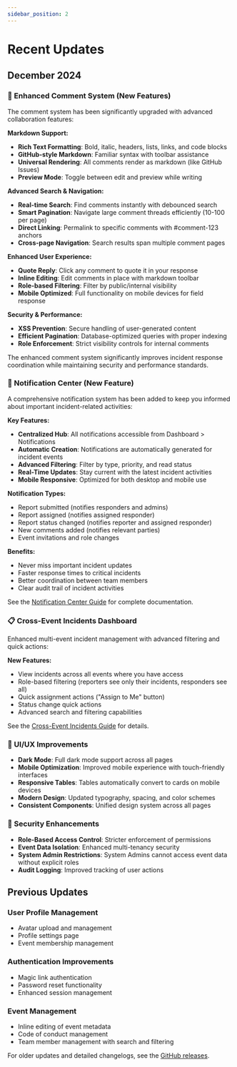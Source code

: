 ```yaml
---
sidebar_position: 2
---
```


# Recent Updates

## December 2024

### 💬 Enhanced Comment System (New Features)

The comment system has been significantly upgraded with advanced collaboration features:

**Markdown Support:**

- **Rich Text Formatting**: Bold, italic, headers, lists, links, and code blocks
- **GitHub-style Markdown**: Familiar syntax with toolbar assistance
- **Universal Rendering**: All comments render as markdown (like GitHub Issues)
- **Preview Mode**: Toggle between edit and preview while writing

**Advanced Search & Navigation:**

- **Real-time Search**: Find comments instantly with debounced search
- **Smart Pagination**: Navigate large comment threads efficiently (10-100 per page)
- **Direct Linking**: Permalink to specific comments with #comment-123 anchors
- **Cross-page Navigation**: Search results span multiple comment pages

**Enhanced User Experience:**

- **Quote Reply**: Click any comment to quote it in your response
- **Inline Editing**: Edit comments in place with markdown toolbar
- **Role-based Filtering**: Filter by public/internal visibility
- **Mobile Optimized**: Full functionality on mobile devices for field response

**Security & Performance:**

- **XSS Prevention**: Secure handling of user-generated content
- **Efficient Pagination**: Database-optimized queries with proper indexing
- **Role Enforcement**: Strict visibility controls for internal comments

The enhanced comment system significantly improves incident response coordination while maintaining security and performance standards.

### 🔔 Notification Center (New Feature)

A comprehensive notification system has been added to keep you informed about important incident-related activities:

**Key Features:**

- **Centralized Hub**: All notifications accessible from Dashboard > Notifications
- **Automatic Creation**: Notifications are automatically generated for incident events
- **Advanced Filtering**: Filter by type, priority, and read status
- **Real-Time Updates**: Stay current with the latest incident activities
- **Mobile Responsive**: Optimized for both desktop and mobile use

**Notification Types:**

- Report submitted (notifies responders and admins)
- Report assigned (notifies assigned responder)
- Report status changed (notifies reporter and assigned responder)
- New comments added (notifies relevant parties)
- Event invitations and role changes

**Benefits:**

- Never miss important incident updates
- Faster response times to critical incidents
- Better coordination between team members
- Clear audit trail of incident activities

See the [Notification Center Guide](./notification-center.md) for complete documentation.

### 📋 Cross-Event Incidents Dashboard

Enhanced multi-event incident management with advanced filtering and quick actions:

**New Features:**

- View incidents across all events where you have access
- Role-based filtering (reporters see only their incidents, responders see all)
- Quick assignment actions ("Assign to Me" button)
- Status change quick actions
- Advanced search and filtering capabilities

See the [Cross-Event Incidents Guide](./cross-event-incidents.md) for details.

### 🎨 UI/UX Improvements

- **Dark Mode**: Full dark mode support across all pages
- **Mobile Optimization**: Improved mobile experience with touch-friendly interfaces
- **Responsive Tables**: Tables automatically convert to cards on mobile devices
- **Modern Design**: Updated typography, spacing, and color schemes
- **Consistent Components**: Unified design system across all pages

### 🔐 Security Enhancements

- **Role-Based Access Control**: Stricter enforcement of permissions
- **Event Data Isolation**: Enhanced multi-tenancy security
- **System Admin Restrictions**: System Admins cannot access event data without explicit roles
- **Audit Logging**: Improved tracking of user actions

## Previous Updates

### User Profile Management

- Avatar upload and management
- Profile settings page
- Event membership management

### Authentication Improvements

- Magic link authentication
- Password reset functionality
- Enhanced session management

### Event Management

- Inline editing of event metadata
- Code of conduct management
- Team member management with search and filtering

For older updates and detailed changelogs, see the [GitHub releases](https://github.com/mattstratton/conducky/releases).
